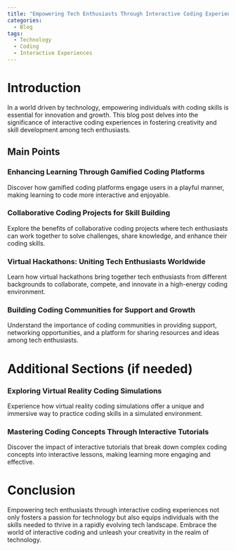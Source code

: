 ```yaml
---
title: "Empowering Tech Enthusiasts Through Interactive Coding Experiences"
categories:
  - Blog
tags:
  - Technology
  - Coding
  - Interactive Experiences
---
```


# Introduction
In a world driven by technology, empowering individuals with coding skills is essential for innovation and growth. This blog post delves into the significance of interactive coding experiences in fostering creativity and skill development among tech enthusiasts.

## Main Points
### Enhancing Learning Through Gamified Coding Platforms
Discover how gamified coding platforms engage users in a playful manner, making learning to code more interactive and enjoyable.

### Collaborative Coding Projects for Skill Building
Explore the benefits of collaborative coding projects where tech enthusiasts can work together to solve challenges, share knowledge, and enhance their coding skills.

### Virtual Hackathons: Uniting Tech Enthusiasts Worldwide
Learn how virtual hackathons bring together tech enthusiasts from different backgrounds to collaborate, compete, and innovate in a high-energy coding environment.

### Building Coding Communities for Support and Growth
Understand the importance of coding communities in providing support, networking opportunities, and a platform for sharing resources and ideas among tech enthusiasts.

# Additional Sections (if needed)
### Exploring Virtual Reality Coding Simulations
Experience how virtual reality coding simulations offer a unique and immersive way to practice coding skills in a simulated environment.

### Mastering Coding Concepts Through Interactive Tutorials
Discover the impact of interactive tutorials that break down complex coding concepts into interactive lessons, making learning more engaging and effective.

# Conclusion
Empowering tech enthusiasts through interactive coding experiences not only fosters a passion for technology but also equips individuals with the skills needed to thrive in a rapidly evolving tech landscape. Embrace the world of interactive coding and unleash your creativity in the realm of technology.